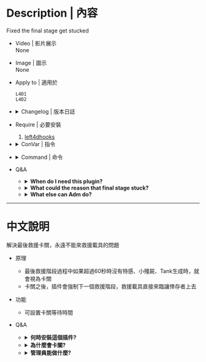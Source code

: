 # Description | 內容
Fixed the final stage get stucked

* Video | 影片展示
<br/>None

* Image | 圖示
<br/>None

* Apply to | 適用於
    ```
    L4D1
    L4D2
    ```

* <details><summary>Changelog | 版本日誌</summary>

	* v1.0h (2023-5-12)
        * Add more check after final starts.
        * The plugin will force ForceNextStage if final stage stucks after 60 seconds.
        * Adm can type !nextstage if nothing happened.

	* v1.5
        * [Original Plugin by Dragokas](https://forums.alliedmods.net/showthread.php?t=334759)
</details>

* Require | 必要安裝
	1. [left4dhooks](https://forums.alliedmods.net/showthread.php?t=321696)

* <details><summary>ConVar | 指令</summary>

	* cfg/sourcemod/l4d_finale_stage_fix.cfg
        ```php
        // Timeout (in sec.) for finale panic stage waiting for tank/painc horde to appear, otherwise stage forcibly changed
        l4d_finale_stage_fix_panicstage_timeout "60"
        ```
</details>

* <details><summary>Command | 命令</summary>

	* **Forcibly call the next stage.**
		```php
		sm_nextstage
		```

	* **Prints current stage index and time passed. (ADMFLAG_ROOT)**
		```php
		sm_stage
		```
</details>

* Q&A
  * <details><summary><b>When do I need this plugin?</b></summary>

    * Sometimes tanks are not appearing on finale map, because "Panic" stage get stucked. 
        * Usuall happen in custom maps. 
        * The rescue vehicle nerver coming.
    * This plugin allows to set timeout (see ConVar) for Panic stage waiting the tank to appear. If that doesn't happen, plugin forcibly call the next stage and director automatically spawns the tank as it normally should.
  </details>

  * <details><summary><b>What could the reason that final stage stuck?</b></summary>
    
    * [Dragokas's explanation](https://forums.alliedmods.net/showpost.php?p=2795565&postcount=23)
  </details>

  * <details><summary><b>What else can Adm do?</b></summary>
    
    * Adm can type ```!nextstage``` if nothing happened in final stage.
  </details>

- - - -
# 中文說明
解決最後救援卡關，永遠不能來救援載具的問題

* 原理
	* 最後救援階段過程中如果超過60秒時沒有特感、小殭屍、Tank生成時，就會視為卡關
    * 卡關之後，插件會強制下一個救援階段，救援載具直接來臨讓倖存者上去

* 功能
    * 可設置卡關等待時間

* Q&A
  * <details><summary><b>何時安裝這個插件?</b></summary>

    * 如果你經常遇到救援關卡
        * 很久的時候沒有特感、小殭屍、Tank生成卡關
        * 救援載具很久不出現卡關
  </details>

  * <details><summary><b>為什麼會卡關?</b></summary>
    
    * [請看Dragokas的解釋](https://forums.alliedmods.net/showpost.php?p=2795565&postcount=23)
    * 經常發生於三方圖，伺服器的控制台頻繁出現"5 attempts to found spawn position faile"字樣，特感、小殭屍、Tank找不到位置生成，導致救援無法進行下一個階段
        * 有可能是安裝太多插件造成
        * 有可能是地圖爛，去怪地圖作者
  </details>

  * <details><summary><b>管理員能做什麼?</b></summary>
    
    * 管理員可以於聊天框輸入 ```!nextstage``` 強制跳到下一個救援階段 (救援開始之後才能使用)
  </details>
